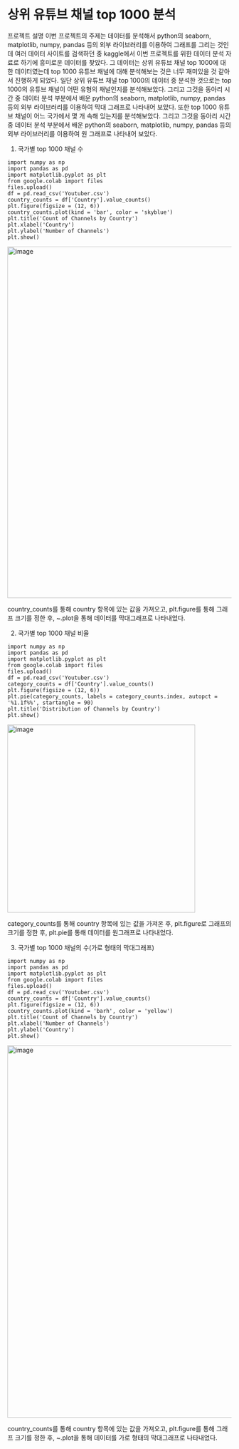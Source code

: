 # 상위 유튜브 채널 top 1000 분석
프로젝트 설명
이번 프로젝트의 주제는 데이터를 분석해서 python의 seaborn, matplotlib, numpy, pandas 등의 외부 라이브러리를 이용하여 그래프를 그리는 것인데 여러 데이터 사이트를 검색하던 중 kaggle에서 이번 프로젝트를 위한 데이터 분석 자료로 하기에 흥미로운 데이터를 찾았다. 그 데이터는 상위 유튜브 채널 top 1000에 대한 데이터였는데 top 1000 유튜브 채널에 대해 분석해보는 것은 너무 재미있을 것 같아서 진행하게 되었다. 일단 상위 유튜브 채널 top 1000의 데이터 중 분석한 것으로는 top 1000의 유튜브 채널이 어떤 유형의 채널인지를 분석해보았다. 그리고 그것을 동아리 시간 중 데이터 분석 부분에서 배운  python의 seaborn, matplotlib, numpy, pandas 등의 외부 라이브러리를 이용하여 막대 그래프로 나타내어 보았다. 또한 top 1000 유튜브 채널이 어느 국가에서 몇 개 속해 있는지를 분석해보았다. 그리고 그것을 동아리 시간 중 데이터 분석 부분에서 배운 python의 seaborn, matplotlib, numpy, pandas 등의 외부 라이브러리를 이용하여 원 그래프로 나타내어 보았다.
1) 국가별 top 1000 채널 수
```
import numpy as np
import pandas as pd
import matplotlib.pyplot as plt
from google.colab import files
files.upload()
df = pd.read_csv('Youtuber.csv')
country_counts = df['Country'].value_counts()
plt.figure(figsize = (12, 6))
country_counts.plot(kind = 'bar', color = 'skyblue')
plt.title('Count of Channels by Country')
plt.xlabel('Country')
plt.ylabel('Number of Channels')
plt.show()
```
<img width="789" alt="image" src="https://github.com/user-attachments/assets/ed9ea7b7-3020-4adc-ad1f-5f42129d441b">

country_counts를 통해 country 항목에 있는 값을 가져오고, plt.figure를 통해 그래프 크기를 정한 후, ~.plot을 통해 데이터를 막대그래프로 나타내었다. 

2) 국가별 top 1000 채널 비율
```
import numpy as np
import pandas as pd
import matplotlib.pyplot as plt
from google.colab import files
files.upload()
df = pd.read_csv('Youtuber.csv')
category_counts = df['Country'].value_counts()
plt.figure(figsize = (12, 6))
plt.pie(category_counts, labels = category_counts.index, autopct = '%1.1f%%', startangle = 90)
plt.title('Distribution of Channels by Country')
plt.show()
```
<img width="422" alt="image" src="https://github.com/user-attachments/assets/152d0499-f735-4a47-a171-f70ca0c0cc13">

category_counts를 통해 country 항목에 있는 값을 가져온 후, plt.figure로 그래프의 크기를 정한 후, plt.pie를 통해 데이터를 원그래프로 나타내었다.

3) 국가별 top 1000 채널의 수(가로 형태의 막대그래프)
```
import numpy as np
import pandas as pd
import matplotlib.pyplot as plt
from google.colab import files
files.upload()
df = pd.read_csv('Youtuber.csv')
country_counts = df['Country'].value_counts()
plt.figure(figsize = (12, 6))
country_counts.plot(kind = 'barh', color = 'yellow')
plt.title('Count of Channels by Country')
plt.xlabel('Number of Channels')
plt.ylabel('Country')
plt.show()
```
<img width="836" alt="image" src="https://github.com/user-attachments/assets/7a1dc467-9714-44fe-866b-f6897e7b1366">

country_counts를 통해 country 항목에 있는 값을 가져오고, plt.figure를 통해 그래프 크기를 정한 후, ~.plot을 통해 데이터를 가로 형태의 막대그래프로 나타내었다.
